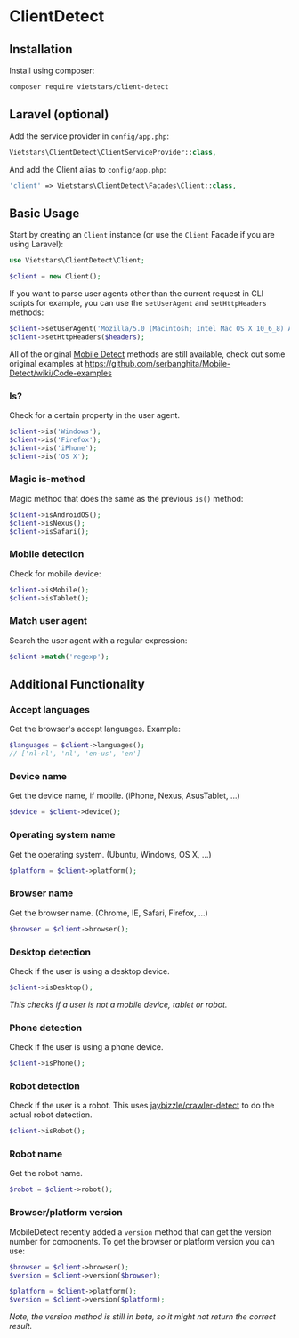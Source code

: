 ClientDetect
=====

Installation
------------

Install using composer:

```bash
composer require vietstars/client-detect
```

Laravel (optional)
------------------

Add the service provider in `config/app.php`:

```php
Vietstars\ClientDetect\ClientServiceProvider::class,
```

And add the Client alias to `config/app.php`:

```php
'client' => Vietstars\ClientDetect\Facades\Client::class,
```

Basic Usage
-----------

Start by creating an `Client` instance (or use the `Client` Facade if you are using Laravel):

```php
use Vietstars\ClientDetect\Client;

$client = new Client();
```

If you want to parse user agents other than the current request in CLI scripts for example, you can use the `setUserAgent` and `setHttpHeaders` methods:

```php
$client->setUserAgent('Mozilla/5.0 (Macintosh; Intel Mac OS X 10_6_8) AppleWebKit/537.13+ (KHTML, like Gecko) Version/5.1.7 Safari/534.57.2');
$client->setHttpHeaders($headers);
```

All of the original [Mobile Detect](https://github.com/serbanghita/Mobile-Detect) methods are still available, check out some original examples at https://github.com/serbanghita/Mobile-Detect/wiki/Code-examples

### Is?

Check for a certain property in the user agent.

```php
$client->is('Windows');
$client->is('Firefox');
$client->is('iPhone');
$client->is('OS X');
```

### Magic is-method

Magic method that does the same as the previous `is()` method:

```php
$client->isAndroidOS();
$client->isNexus();
$client->isSafari();
```

### Mobile detection

Check for mobile device:

```php
$client->isMobile();
$client->isTablet();
```

### Match user agent

Search the user agent with a regular expression:

```php
$client->match('regexp');
```

Additional Functionality
------------------------

### Accept languages

Get the browser's accept languages. Example:

```php
$languages = $client->languages();
// ['nl-nl', 'nl', 'en-us', 'en']
```

### Device name

Get the device name, if mobile. (iPhone, Nexus, AsusTablet, ...)

```php
$device = $client->device();
```

### Operating system name

Get the operating system. (Ubuntu, Windows, OS X, ...)

```php
$platform = $client->platform();
```

### Browser name

Get the browser name. (Chrome, IE, Safari, Firefox, ...)

```php
$browser = $client->browser();
```

### Desktop detection

Check if the user is using a desktop device.

```php
$client->isDesktop();
```

*This checks if a user is not a mobile device, tablet or robot.*

### Phone detection

Check if the user is using a phone device.

```php
$client->isPhone();
```

### Robot detection

Check if the user is a robot. This uses [jaybizzle/crawler-detect](https://github.com/JayBizzle/Crawler-Detect) to do the actual robot detection.

```php
$client->isRobot();
```

### Robot name

Get the robot name.

```php
$robot = $client->robot();
```

### Browser/platform version

MobileDetect recently added a `version` method that can get the version number for components. To get the browser or platform version you can use:

```php
$browser = $client->browser();
$version = $client->version($browser);

$platform = $client->platform();
$version = $client->version($platform);
```

*Note, the version method is still in beta, so it might not return the correct result.*
